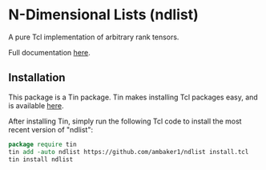 # N-Dimensional Lists (ndlist)
A pure Tcl implementation of arbitrary rank tensors.

Full documentation [here](https://raw.githubusercontent.com/ambaker1/ndlist/main/doc/ndlist.pdf).

## Installation
This package is a Tin package. 
Tin makes installing Tcl packages easy, and is available [here](https://github.com/ambaker1/Tin).

After installing Tin, simply run the following Tcl code to install the most recent version of "ndlist":
```tcl
package require tin
tin add -auto ndlist https://github.com/ambaker1/ndlist install.tcl
tin install ndlist
```
